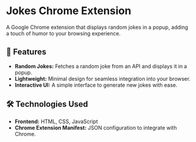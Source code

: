 # Jokes Chrome Extension

A Google Chrome extension that displays random jokes in a popup, adding a touch of humor to your browsing experience.

## 🚀 Features

- **Random Jokes:** Fetches a random joke from an API and displays it in a popup.
- **Lightweight:** Minimal design for seamless integration into your browser.
- **Interactive UI:** A simple interface to generate new jokes with ease.

## 🛠️ Technologies Used

- **Frontend:** HTML, CSS, JavaScript
- **Chrome Extension Manifest:** JSON configuration to integrate with Chrome.
